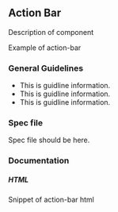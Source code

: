 ## Action Bar

Description of component

Example of action-bar

### General Guidelines

- This is guidline information.
- This is guidline information.
- This is guidline information.


### Spec file

Spec file should be here.

### Documentation

##### HTML

Snippet of action-bar html

